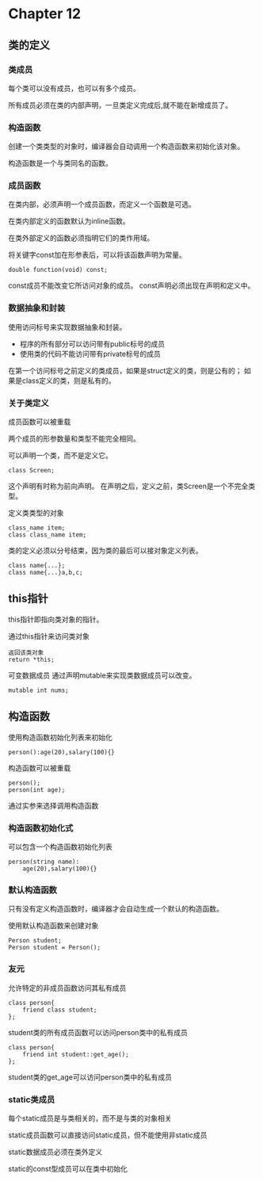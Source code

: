 # Chapter 12

## 类的定义

### 类成员

每个类可以没有成员，也可以有多个成员。

所有成员必须在类的内部声明，一旦类定义完成后,就不能在新增成员了。

### 构造函数

创建一个类类型的对象时，编译器会自动调用一个构造函数来初始化该对象。

构造函数是一个与类同名的函数。

### 成员函数

在类内部，必须声明一个成员函数，而定义一个函数是可选。

在类内部定义的函数默认为inline函数。

在类外部定义的函数必须指明它们的类作用域。

将关键字const加在形参表后，可以将该函数声明为常量。
```
double function(void) const;
```
const成员不能改变它所访问对象的成员。
const声明必须出现在声明和定义中。

### 数据抽象和封装

使用访问标号来实现数据抽象和封装。

+ 程序的所有部分可以访问带有public标号的成员
+ 使用类的代码不能访问带有private标号的成员

在第一个访问标号之前定义的类成员，如果是struct定义的类，则是公有的；
如果是class定义的类，则是私有的。

### 关于类定义

成员函数可以被重载

两个成员的形参数量和类型不能完全相同。

可以声明一个类，而不是定义它。
```
class Screen;
```

这个声明有时称为前向声明。
在声明之后，定义之前，类Screen是一个不完全类型。

定义类类型的对象
```
class_name item;
class class_name item;
```

类的定义必须以分号结束，因为类的最后可以接对象定义列表。
```
class name{...};
class name{...}a,b,c;
```

## this指针

this指针即指向类对象的指针。

通过this指针来访问类对象
```
返回该类对象
return *this;
```

可变数据成员
通过声明mutable来实现类数据成员可以改变。
```
mutable int nums;
```

## 构造函数

使用构造函数初始化列表来初始化
```
person():age(20),salary(100){}
```

构造函数可以被重载
```
person();
person(int age);
```
通过实参来选择调用构造函数

### 构造函数初始化式

可以包含一个构造函数初始化列表
```
person(string name):
	age(20),salary(100){}
```

### 默认构造函数

只有没有定义构造函数时，编译器才会自动生成一个默认的构造函数。

使用默认构造函数来创建对象
```
Person student;
Person student = Person();
```

### 友元

允许特定的非成员函数访问其私有成员

```
class person{
	friend class student;
};
```
student类的所有成员函数可以访问person类中的私有成员

```
class person{
	friend int student::get_age();
};
```
student类的get_age可以访问person类中的私有成员

### static类成员

每个static成员是与类相关的，而不是与类的对象相关

static成员函数可以直接访问static成员，但不能使用非static成员

static数据成员必须在类外定义

static的const型成员可以在类中初始化
